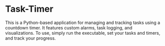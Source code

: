 # Task-Timer
This is a Python-based application for managing and tracking tasks using a countdown timer. It features custom alarms, task logging, and visualizations. To use, simply run the executable, set your tasks and timers, and track your progress.
